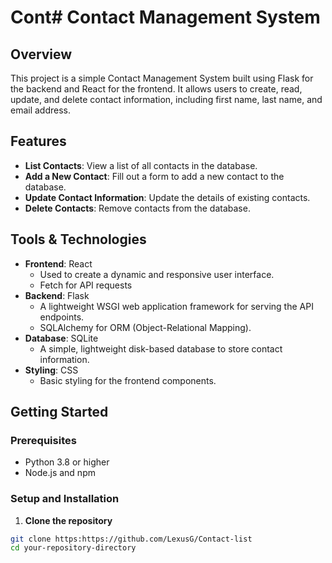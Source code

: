 # Cont# Contact Management System

## Overview
This project is a simple Contact Management System built using Flask for the backend and React for the frontend. It allows users to create, read, update, and delete contact information, including first name, last name, and email address.

## Features
- **List Contacts**: View a list of all contacts in the database.
- **Add a New Contact**: Fill out a form to add a new contact to the database.
- **Update Contact Information**: Update the details of existing contacts.
- **Delete Contacts**: Remove contacts from the database.

## Tools & Technologies
- **Frontend**: React
  - Used to create a dynamic and responsive user interface.
  - Fetch for API requests
- **Backend**: Flask
  - A lightweight WSGI web application framework for serving the API endpoints.
  - SQLAlchemy for ORM (Object-Relational Mapping).
- **Database**: SQLite
  - A simple, lightweight disk-based database to store contact information.
- **Styling**: CSS
  - Basic styling for the frontend components.

## Getting Started

### Prerequisites
- Python 3.8 or higher
- Node.js and npm

### Setup and Installation

1. **Clone the repository**
```bash
git clone https:https://github.com/LexusG/Contact-list
cd your-repository-directory
